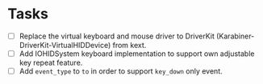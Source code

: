 # Tasks

-   [ ] Replace the virtual keyboard and mouse driver to DriverKit (Karabiner-DriverKit-VirtualHIDDevice) from kext.
-   [ ] Add IOHIDSystem keyboard implementation to support own adjustable key repeat feature.
-   [ ] Add `event_type` to `to` in order to support `key_down` only event.
